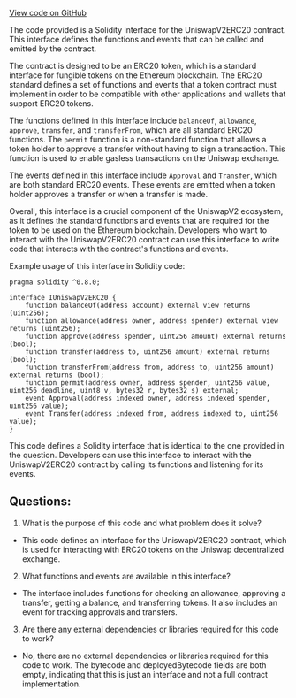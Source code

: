 [View code on GitHub](zoo-labs/zoo/blob/master/contracts/artifacts/src/uniswapv2/interfaces/IUniswapV2ERC20.sol/IUniswapV2ERC20.json)

The code provided is a Solidity interface for the UniswapV2ERC20 contract. This interface defines the functions and events that can be called and emitted by the contract. 

The contract is designed to be an ERC20 token, which is a standard interface for fungible tokens on the Ethereum blockchain. The ERC20 standard defines a set of functions and events that a token contract must implement in order to be compatible with other applications and wallets that support ERC20 tokens. 

The functions defined in this interface include `balanceOf`, `allowance`, `approve`, `transfer`, and `transferFrom`, which are all standard ERC20 functions. The `permit` function is a non-standard function that allows a token holder to approve a transfer without having to sign a transaction. This function is used to enable gasless transactions on the Uniswap exchange. 

The events defined in this interface include `Approval` and `Transfer`, which are both standard ERC20 events. These events are emitted when a token holder approves a transfer or when a transfer is made. 

Overall, this interface is a crucial component of the UniswapV2 ecosystem, as it defines the standard functions and events that are required for the token to be used on the Ethereum blockchain. Developers who want to interact with the UniswapV2ERC20 contract can use this interface to write code that interacts with the contract's functions and events. 

Example usage of this interface in Solidity code:

```
pragma solidity ^0.8.0;

interface IUniswapV2ERC20 {
    function balanceOf(address account) external view returns (uint256);
    function allowance(address owner, address spender) external view returns (uint256);
    function approve(address spender, uint256 amount) external returns (bool);
    function transfer(address to, uint256 amount) external returns (bool);
    function transferFrom(address from, address to, uint256 amount) external returns (bool);
    function permit(address owner, address spender, uint256 value, uint256 deadline, uint8 v, bytes32 r, bytes32 s) external;
    event Approval(address indexed owner, address indexed spender, uint256 value);
    event Transfer(address indexed from, address indexed to, uint256 value);
}
```

This code defines a Solidity interface that is identical to the one provided in the question. Developers can use this interface to interact with the UniswapV2ERC20 contract by calling its functions and listening for its events.
## Questions: 
 1. What is the purpose of this code and what problem does it solve?
- This code defines an interface for the UniswapV2ERC20 contract, which is used for interacting with ERC20 tokens on the Uniswap decentralized exchange.

2. What functions and events are available in this interface?
- The interface includes functions for checking an allowance, approving a transfer, getting a balance, and transferring tokens. It also includes an event for tracking approvals and transfers.

3. Are there any external dependencies or libraries required for this code to work?
- No, there are no external dependencies or libraries required for this code to work. The bytecode and deployedBytecode fields are both empty, indicating that this is just an interface and not a full contract implementation.